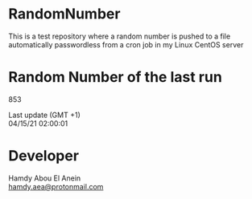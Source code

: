 # RandomNumber    
This is a test repository where a random number is pushed to a file automatically passwordless from a cron job in my Linux CentOS server    
# Random Number of the last run   
853
      
Last update (GMT +1)    
04/15/21 02:00:01
# Developer    
Hamdy Abou El Anein   
hamdy.aea@protonmail.com
